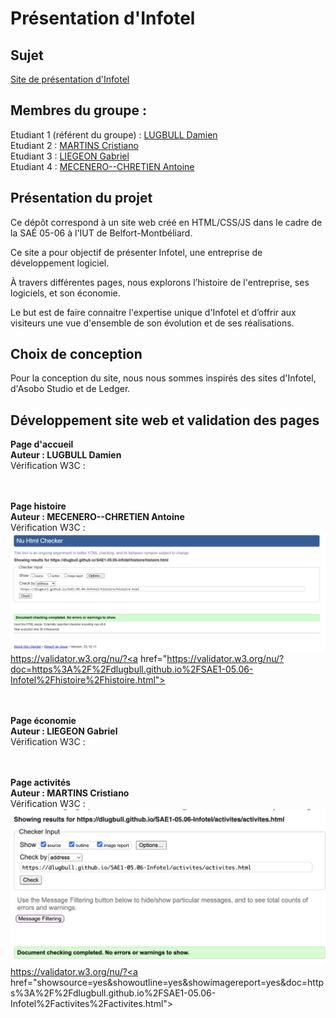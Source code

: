 # Présentation d'Infotel  

## Sujet    

[Site de présentation d'Infotel](https://dlugbull.github.io/SAE1-05.06-Infotel/)

## Membres du groupe :

Etudiant 1 (référent du groupe) :  [LUGBULL Damien](mailto:damien.lugbull@edu.univ-fcomte.fr?subject=SAE_1_05_06)  
Etudiant 2 : [MARTINS Cristiano](mailto:critiano.martins@edu.univ-fcomte.fr?subject=SAE_1_05_06)   
Etudiant 3 : [LIEGEON Gabriel](mailto:gabriel.liegeon@edu.univ-fcomte.fr?subject=SAE_1_05_06)  
Etudiant 4 : [MECENERO--CHRETIEN Antoine](mailto:antoine.mecenero-chretien@edu.univ-fcomte.fr?subject=SAE_1_05_06)

## Présentation du projet
Ce dépôt correspond à un site web créé en HTML/CSS/JS dans le cadre de la SAÉ 05-06 à l'IUT de Belfort-Montbéliard.

Ce site a pour objectif de présenter Infotel, une entreprise de développement logiciel.

À travers différentes pages, nous explorons l’histoire de l'entreprise, ses logiciels, et son économie.

Le but est de faire connaitre l'expertise unique d'Infotel et d’offrir aux visiteurs une vue d'ensemble de son évolution et de ses réalisations.

## Choix de conception
Pour la conception du site, nous nous sommes inspirés des sites d'Infotel, d'Asobo Studio et de Ledger.

## Développement site web et validation des pages
<strong>Page d'accueil<br>
Auteur : LUGBULL Damien</strong><br>
Vérification W3C :


<br><br>
<strong>Page histoire<br>
Auteur : MECENERO--CHRETIEN Antoine</strong><br>
Vérification W3C :
![screenW3S](images/valider_histoire_sae.png)
https://validator.w3.org/nu/?<a href="https://validator.w3.org/nu/?doc=https%3A%2F%2Fdlugbull.github.io%2FSAE1-05.06-Infotel%2Fhistoire%2Fhistoire.html">

<br><br>
<strong>Page économie<br>
Auteur : LIEGEON Gabriel</strong><br>
Vérification W3C :


<br><br>
<strong>Page activités<br>
Auteur : MARTINS Cristiano</strong><br>
Vérification W3C :
![screenW3S](images/screenActivite.png)
https://validator.w3.org/nu/?<a href="showsource=yes&showoutline=yes&showimagereport=yes&doc=https%3A%2F%2Fdlugbull.github.io%2FSAE1-05.06-Infotel%2Factivites%2Factivites.html">
